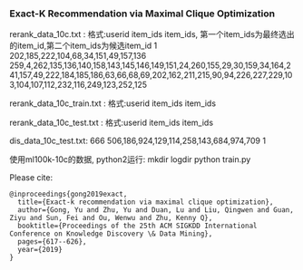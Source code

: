 ### Exact-K Recommendation via Maximal Clique Optimization

rerank_data_10c.txt :
格式:userid item_ids item_ids, 第一个item_ids为最终选出的item_id,第二个item_ids为候选item_id
1	202,185,222,104,68,34,151,49,157,136	259,4,262,135,136,140,158,143,145,146,149,151,24,260,155,29,30,159,34,164,241,157,49,222,184,185,186,63,66,68,69,202,162,211,215,90,94,226,227,229,103,104,107,112,232,116,249,123,252,125

rerank_data_10c_train.txt :
格式:userid item_ids item_ids

rerank_data_10c_test.txt :
格式:userid item_ids item_ids

dis_data_10c_test.txt:
666	506,186,924,129,114,258,143,684,974,709	1


使用ml100k-10c的数据, python2运行:
mkdir logdir
python train.py


Please cite:
```
@inproceedings{gong2019exact,
  title={Exact-k recommendation via maximal clique optimization},
  author={Gong, Yu and Zhu, Yu and Duan, Lu and Liu, Qingwen and Guan, Ziyu and Sun, Fei and Ou, Wenwu and Zhu, Kenny Q},
  booktitle={Proceedings of the 25th ACM SIGKDD International Conference on Knowledge Discovery \& Data Mining},
  pages={617--626},
  year={2019}
}
```
